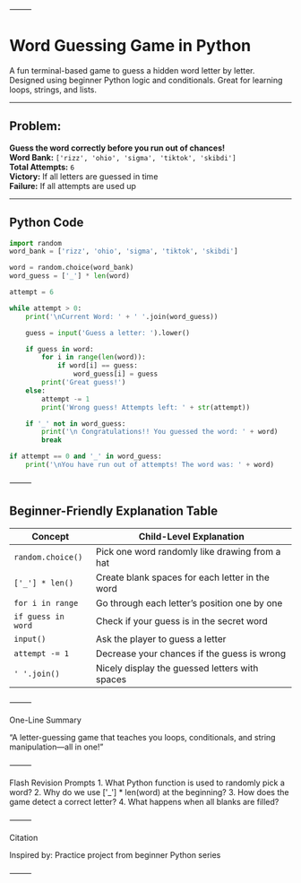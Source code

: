 ⸻

# Word Guessing Game in Python

A fun terminal-based game to guess a hidden word letter by letter. Designed using beginner Python logic and conditionals. Great for learning loops, strings, and lists.

---

## Problem:

**Guess the word correctly before you run out of chances!**  
**Word Bank:** `['rizz', 'ohio', 'sigma', 'tiktok', 'skibdi']`  
**Total Attempts:** `6`  
**Victory:** If all letters are guessed in time  
**Failure:** If all attempts are used up

---

## Python Code

```python
import random 
word_bank = ['rizz', 'ohio', 'sigma', 'tiktok', 'skibdi']

word = random.choice(word_bank)
word_guess = ['_'] * len(word)

attempt = 6

while attempt > 0:
    print('\nCurrent Word: ' + ' '.join(word_guess))

    guess = input('Guess a letter: ').lower()

    if guess in word:
        for i in range(len(word)):
            if word[i] == guess:
                word_guess[i] = guess
        print('Great guess!')
    else:
        attempt -= 1
        print('Wrong guess! Attempts left: ' + str(attempt))

    if '_' not in word_guess:
        print('\n Congratulations!! You guessed the word: ' + word)
        break

if attempt == 0 and '_' in word_guess:
    print('\nYou have run out of attempts! The word was: ' + word)

```
⸻

## Beginner-Friendly Explanation Table

|  Concept 	           |  Child-Level Explanation                                   |
|----------------------|------------------------------------------------------------|
| `random.choice()`    | Pick one word randomly like drawing from a hat             |
| `['_'] * len()`      | Create blank spaces for each letter in the word            |
| `for i in range`     | Go through each letter’s position one by one               |
| `if guess in word`   | Check if your guess is in the secret word                  |
| `input()`            | Ask the player to guess a letter                           |
| `attempt -= 1`       | Decrease your chances if the guess is wrong                |
| `' '.join()`         | Nicely display the guessed letters with spaces             |

⸻

 One-Line Summary

“A letter-guessing game that teaches you loops, conditionals, and string manipulation—all in one!”

⸻

 Flash Revision Prompts
	1.	What Python function is used to randomly pick a word?
	2.	Why do we use ['_'] * len(word) at the beginning?
	3.	How does the game detect a correct letter?
	4.	What happens when all blanks are filled?

⸻

 Citation

 Inspired by: Practice project from beginner Python series

⸻
